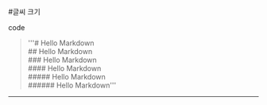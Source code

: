 #글씨 크기

code
>'''# Hello Markdown<br>## Hello Markdown<br>### Hello Markdown<br>#### Hello Markdown<br>##### Hello Markdown<br>###### Hello Markdown'''
------
